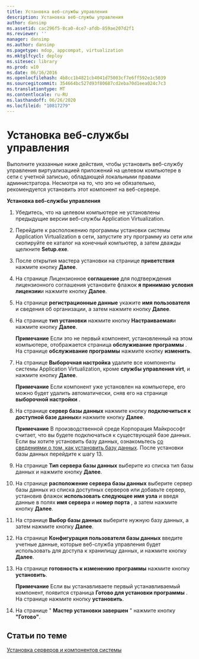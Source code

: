 ```yaml
---
title: Установка веб-службы управления
description: Установка веб-службы управления
author: dansimp
ms.assetid: cac296f5-8ca0-4ce7-afdb-859ae207d2f1
ms.reviewer: ''
manager: dansimp
ms.author: dansimp
ms.pagetype: mdop, appcompat, virtualization
ms.mktglfcycl: deploy
ms.sitesec: library
ms.prod: w10
ms.date: 06/16/2016
ms.openlocfilehash: 4b8cc1b4821cb4041d75003cf7e6ff592e1c5039
ms.sourcegitcommit: 354664bc527d93f80687cd2eba70d1eea024c7c3
ms.translationtype: MT
ms.contentlocale: ru-RU
ms.lasthandoff: 06/26/2020
ms.locfileid: "10817279"
---
```

# Установка веб-службы управления


Выполните указанные ниже действия, чтобы установить веб-службу управления виртуализацией приложений на целевом компьютере в сети с учетной записью, обладающей локальными правами администратора. Несмотря на то, что это не обязательно, рекомендуется установить этот компонент на веб-сервере.

**Установка веб-службы управления**

1.  Убедитесь, что на целевом компьютере не установлены предыдущие версии веб-службы Application Virtualization.

2.  Перейдите к расположению программы установки системы Application Virtualization в сети, запустите эту программу из сети или скопируйте ее каталог на конечный компьютер, а затем дважды щелкните **Setup.exe**.

3.  После открытия мастера установки на странице **приветствия** нажмите кнопку **Далее**.

4.  На странице Лицензионное **соглашение** для подтверждения лицензионного соглашения установите флажок **я принимаю условия лицензии**и нажмите кнопку **Далее**.

5.  На странице **регистрационные данные** укажите **имя пользователя** и сведения об организации, а затем нажмите кнопку **Далее**.

6.  На странице **тип установки** нажмите кнопку **Настраиваемая**и нажмите кнопку **Далее**.

    **Примечание**  Если это не первый компонент, установленный на этом компьютере, отображается страница **обслуживание программы** . На странице **обслуживание программы** нажмите кнопку **изменить**.

     

7.  На странице **Выборочная настройка** удалите все компоненты системы Application Virtualization, кроме **службы управления virt**, и нажмите кнопку **Далее**.

    **Примечание**  Если компонент уже установлен на компьютере, его можно будет удалить автоматически, сняв его на странице **выборочной настройки** .

     

8.  На странице **сервер базы данных** нажмите кнопку **подключиться к доступной базе данных**и нажмите кнопку **Далее**.

    **Примечание**  В производственной среде Корпорация Майкрософт считает, что вы будете подключаться к существующей базе данных. Если вы хотите установить базу данных, ознакомьтесь [со сведениями о том, как установить базу данных](how-to-install-a-database.md). После установки базы данных перейдите к шагу 13.

     

9.  На странице **Тип сервера базы данных** выберите из списка тип базы данных и нажмите кнопку **Далее**.

10. На странице **расположение сервера базы данных** выберите сервер базы данных из списка доступных серверов или добавьте сервер, установив флажок **использовать следующее имя узла** и введя данные в полях **имя сервера** и **номер порта** , а затем нажмите кнопку **Далее**.

11. На странице **Выбор базы данных** выберите нужную базу данных, а затем нажмите кнопку **Далее**.

12. На странице **Конфигурация пользователя базы данных** введите учетные данные, которые веб-служба управления будет использовать для доступа к хранилищу данных, и нажмите кнопку **Далее**.

13. На странице **готовность к изменению программы** нажмите кнопку **установить**.

    **Примечание**  Если вы устанавливаете первый устанавливаемый компонент, появится страница **Готово для установки программы** . На странице нажмите кнопку **установить**.

     

14. На странице " **Мастер установки завершен** " нажмите кнопку **"Готово"**.

## Статьи по теме


[Установка серверов и компонентов системы](how-to-install-the-servers-and-system-components.md)

 

 





